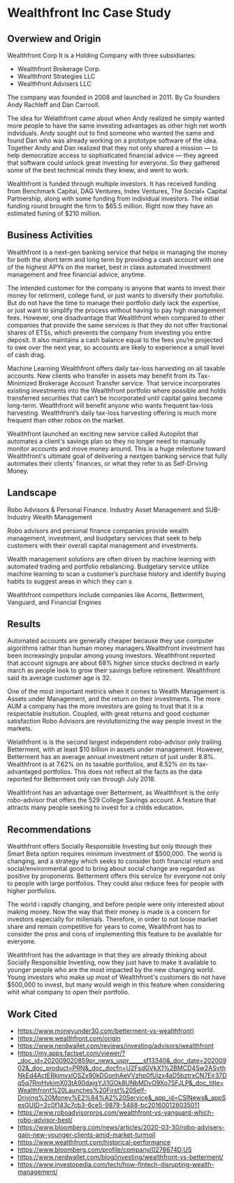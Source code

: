 # Wealthfront Inc Case Study

## Overwiew and Origin
Wealthfront Corp 
It is a Holding Company with three subsidiaries:
* Wealthfront Brokerage Corp.
* Wealthfront Strategies LLC
* Wealthfront Advisers LLC

The company was founded in 2008 and launched in 2011.
By Co founders Andy Rachleff and Dan Carrooll. 

The idea for Welathfront came about when Andy realized he simply wanted more people to have the same investing advantages as other high net worth indviduals. Andy sought out to find someone who wanted the same and found Dan who was already working on a prototype software of the idea. Together Andy and Dan realized that they not only shared a mission — to help democratize access to sophisticated financial advice — they agreed that software could unlock great investing for everyone. So they gathered some of the best technical minds they knew, and went to work.

Wealthfront is funded through multiple investors. It has received funding from Benchmark Capital, DAG Ventures, Index Ventures, The Social+ Capital Partnership, along with some funding from individual investors. The initial funding round brought the firm to $65.5 million. Right now they have an estimated funing of $210 million.

## Business Activities
Wealthfront is a next-gen banking service that helps in managing the money for both the short term and long term by providing a cash account with one of the highest APYs on the market, best in class automated investment management and free financial advice, anytime.

The intended customer for the company is anyone that wants to invest their money for retirment, college fund, or just wants to diversify their portofolio. But do not have the time to manage their portfolio daily lack the expertise, or just want to simplify the process without having to pay high management fees. However, one disadvantage that Wealthfront when compared to other companies that provide the same services is that they do not offer fractional shares of ETSs, which prevents the company from investing you entire deposit. It also maintains a cash balance equal to the fees you’re projected to owe over the next year, so accounts are likely to experience a small level of cash drag.

Machine Learning Wealthfront offers daily tax-loss harvesting on all taxable accounts. New clients who transfer in assets may benefit from its Tax-Minimized Brokerage Account Transfer service. That service incorporates existing investments into the Wealthfront portfolio where possible and holds transferred securities that can’t be incorporated until capital gains become long-term. Wealthfront will benefit anyone who wants frequent tax-loss harvesting. Wealthfront’s daily tax-loss harvesting offering is much more frequent than other robos on the market.

Wealthfront launched an exciting new service called Autopilot that automates a client's savings plan so they no longer need to manually monitor accounts and move money around. This is a huge milestone toward Wealthfront's ultimate goal of delivering a nextgen banking service that fully automates their clients' finances, or what they refer to as Self-Driving Money.

## Landscape
Robo Advisors & Personal Finance.
Industry Asset Management and SUB-Industry Wealth Management

Robo advisors and personal finance companies provide wealth management, investment, and budgetary services that seek to help customers with their overall capital management and investments.

Wealth management solutions are often driven by machine learning with automated trading and portfolio rebalancing. Budgetary service utilize machine learning to scan a customer’s purchase history and identify buying habits to suggest areas in which they can s

Wealthfront competitors include companies like Acorns, Betterment, Vanguard, and Financial Engines

## Results
Automated accounts are generally cheaper because they use computer algorithms rather than human money managers.Wealthfront investment has been increasingly popular among young investors. Wealthfront reported that account signups are about 68% higher since stocks declined in early march as people look to grow their savings before retirement. Wealthfront said its average customer age is 32.

One of the most important metrics when it comes to Wealth Management is Assets under Management, and the return on their investments. The more AUM a company has the more investors are going to trust that it is a respectable insitution. Coupled, with great returns and good costumer satisfaction Robo Advisors are revolutionizing the way  people invest in the markets.

Welathfront is is the second largest independent robo-advisor only trailing Betterment, with at least $10 billion in assets under management. However, Betterment has an average annual investment return of just under 8.8%. Wealthfront is at 7.62% on its taxable portfolios, and 8.52% on its tax-advantaged portfolios. This does not reflect all the facts as the data reported for Betterment only ran through July 2018.

Wealthfront has an advantage over Betterment, as Wealthfront is the only robo-advisor that offers the 529 College Savings account. A feature that attracts many people seeking to invest for a childs education. 

## Recommendations
Wealthfront offers Socially Responsible Investing but only through their Smart Beta option requires minimum investment of $500,000. The world is changing, and a strategy which seeks to consider both financial return and social/environmental good to bring about social change are regarded as positive by proponents. Betterment offers this service for everyone not only to people with large portfolios.
They could also reduce fees for people with higher portfolios.

The world i rapidly changing, and before people were only interested about making money. Now the way that their money is made is a concern for investors especially for millenials. Therefore, in order to not loose market share and remain competitive for years to come, Wealthfront has to consider the pros and cons of implementing this feature to be available for everyone. 

Wealthfront has the advantage in that they are already thinking about Socially Responsible Investing, now they just have to make it available to younger people who are the most impacted by the new changing world. Young investors who make up most of Wealthfront's customers do not have $500,000 to invest,  but many would weigh in this feature when considering whit what company to open their portfolio.

## Work Cited
* <https://www.moneyunder30.com/betterment-vs-wealthfront)>
* <https://www.wealthfront.com/origin>
* <https://www.nerdwallet.com/reviews/investing/advisors/wealthfront>
* <https://my.apps.factset.com/viewer/?_doc_id=202009020859pr_news_uspr_____sf13340&_doc_date=20200902&_doc_product=PRN&_doc_docfn=U2FsdGVkX1%2BMCD4Sw2ASvthNkEd4ActERkjmvxlOSZx90kDGonhAeVVzhp0fUizx4aD5bztrxCN7Ejr37Dq5q7RmHvkimX03tA90dajgYJi1GOk8UNbMDvO9Xo7SFJLP&_doc_title=Wealthfront%20Launches%20First%20Self-Driving%20Money%E2%84%A2%20Service&_app_id=CSINews&_appSesGUID=2c0f143c7cb3-6ce5-9879-5488-bc201600128035011>
* <https://www.roboadvisorpros.com/wealthfront-vs-vanguard-which-robo-advisor-best/>
* <https://www.bloomberg.com/news/articles/2020-03-30/robo-advisers-gain-new-younger-clients-amid-market-turmoil>
* <https://www.wealthfront.com/historical-performance>
* <https://www.bloomberg.com/profile/company/0276674D:US>
* <https://www.nerdwallet.com/blog/investing/wealthfront-vs-betterment/>
* <https://www.investopedia.com/tech/how-fintech-disrupting-wealth-management/>


